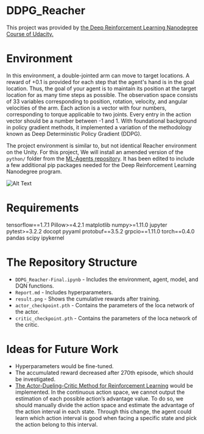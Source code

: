 # DDPG_Reacher
This project was provided by [the Deep Reinforcement Learning Nanodegree Course of Udacity.](https://www.udacity.com/course/deep-reinforcement-learning-nanodegree--nd893)

# Environment
In this environment, a double-jointed arm can move to target locations. A reward of +0.1 is provided for each step that the agent's hand is in the goal location. Thus, the goal of your agent is to maintain its position at the target location for as many time steps as possible.
The observation space consists of 33 variables corresponding to position, rotation, velocity, and angular velocities of the arm. Each action is a vector with four numbers, corresponding to torque applicable to two joints. Every entry in the action vector should be a number between -1 and 1.
With foundational background in policy gradient methods, it implemented a variation of the methodology known as Deep Deterministic Policy Gradient (DDPG).

The project environment is similar to, but not identical Reacher environment on the Unity. For this project, We will install an amended version of the `python/` folder from the [ML-Agents repository](https://github.com/Unity-Technologies/ml-agents).  It has been edited to include a few additional pip packages needed for the Deep Reinforcement Learning Nanodegree program.<br/>

![Alt Text](https://video.udacity-data.com/topher/2018/June/5b1ea778_reacher/reacher.gif)

# Requirements
tensorflow==1.7.1
Pillow>=4.2.1
matplotlib
numpy>=1.11.0
jupyter
pytest>=3.2.2
docopt
pyyaml
protobuf==3.5.2
grpcio==1.11.0
torch==0.4.0
pandas
scipy
ipykernel

# The Repository Structure
* ``DDPG_Reacher-Final.ipynb`` - Includes the environment, agent, model, and DQN functions.<br/>
* ``Report.md`` - Includes hyperparameters.<br/>
* ``result.png`` - Shows the cumulative rewards after training.<br/>
* ``actor_checkpoint.pth`` - Contains the parameters of the loca network of the actor.<br/>
* ``critic_checkpoint.pth`` - Contains the parameters of the loca network of the critic.<br/>

# Ideas for Future Work
* Hyperparameters would be fine-tuned.
* The accumulated reward decreased after 270th episode, which should be investigated. 
* [The Actor-Dueling-Critic Method for Reinforcement Learning](https://europepmc.org/article/pmc/6479875#B19-sensors-19-01547) would be implemented. In the continuous action space, we cannot output the estimation of each possible action’s advantage value. To do so, we should manually divide the action space and estimate the advantage of the action interval in each state. Through this change, the agent could learn which action interval is good when facing a specific state and pick the action belong to this interval.
